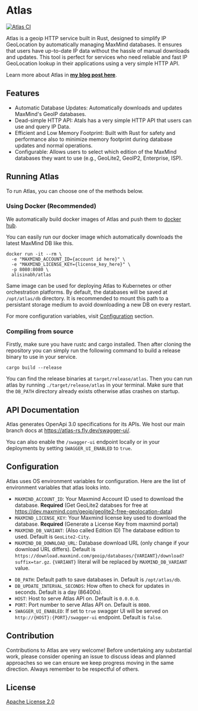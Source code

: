 # Atlas

[![Atlas CI](https://github.com/alisinabh/atlas-rs/actions/workflows/ci.yml/badge.svg)](https://github.com/alisinabh/atlas-rs)

Atlas is a geoip HTTP service built in Rust, designed to simplify IP GeoLocation by automatically
managing MaxMind databases. It ensures that users have up-to-date IP data without the hassle of
manual downloads and updates. This tool is perfect for services who need reliable and fast
IP GeoLocation lookup in their applications using a very simple HTTP API.

Learn more about Atlas in [**my blog post here**](https://hackernoon.com/ip-geo-location-local-database-vs-remote-apifinding-the-middle-ground-with-atlas).

## Features

- Automatic Database Updates: Automatically downloads and updates MaxMind's GeoIP databases.
- Dead-simple HTTP API: Atals has a very simple HTTP API that users can use and query IP Data.
- Efficient and Low Memory Footprint: Built with Rust for safety and performance also to minimize memory footprint during database updates and normal operations.
- Configurable: Allows users to select which edition of the MaxMind databases they want to use (e.g., GeoLite2, GeoIP2, Enterprise, ISP).

## Running Atlas

To run Atlas, you can choose one of the methods below.

### Using Docker (Recommended)

We automatically build docker images of Atlas and push them to [docker hub](https://hub.docker.com/r/alisinabh/atlas).

You can easily run our docker image which automatically downloads the latest MaxMind DB like this.

```
docker run -it --rm \
  -e "MAXMIND_ACCOUNT_ID={account id here}" \
  -e "MAXMIND_LICENSE_KEY={license_key_here}" \
  -p 8080:8080 \
  alisinabh/atlas
```

Same image can be used for deploying Atlas to Kubernetes or other orchestration platforms. By default, the databases will be saved at
`/opt/atlas/db` directory. It is recommended to mount this path to a persistant storage medium to avoid downloading a new DB on every restart.

For more configuration variables, visit [Configuration](#configuration) section.

### Compiling from source

Firstly, make sure you have rustc and cargo installed. Then after cloning the repository you can
simply run the following command to build a release binary to use in your service.

```
cargo build --release
```

You can find the release binaries at `target/release/atlas`. Then you can run atlas by running
`./target/release/atlas` in your terminal. Make sure that the `DB_PATH` directory already exists
otherwise atlas crashes on startup.

## API Documentation

Atlas generates OpenApi 3.0 specifications for its APIs. We host our main branch docs at https://atlas-rs.fly.dev/swagger-ui/.

You can also enable the `/swagger-ui` endpoint locally or in your deployments by setting `SWAGGER_UI_ENABLED` to `true`.

## Configuration

Atlas uses OS environment variables for configuration. Here are the list of environment variables
that atlas looks into.

- `MAXMIND_ACCOUNT_ID`: Your Maxmind Account ID used to download the database. **Required** (Get GeoLite2 databses for free at https://dev.maxmind.com/geoip/geolite2-free-geolocation-data)
- `MAXMIND_LICENSE_KEY`: Your Maxmind license key used to download the database. **Required** (Generate a License Key from maxmind portal)
- `MAXMIND_DB_VARIANT`: (Also called Edition ID) The database edition to used. Default is `GeoLite2-City`.
- `MAXMIND_DB_DOWNLOAD_URL`: Database download URL (only change if your download URL differs). Default is `https://download.maxmind.com/geoip/databases/{VARIANT}/download?suffix=tar.gz`. `{VARIANT}` literal will be replaced by `MAXMIND_DB_VARIANT` value.

<!-- -->

- `DB_PATH`: Default path to save databases in. Default is `/opt/atlas/db`.
- `DB_UPDATE_INTERVAL_SECONDS`: How often to check for updates in seconds. Default is a day (86400s).
- `HOST`: Host to serve Atlas API on. Default is `0.0.0.0`.
- `PORT`: Port number to serve Atlas API on. Default is `8080`.
- `SWAGGER_UI_ENABLED`: If set to `true` swagger UI will be served on `http://{HOST}:{PORT}/swagger-ui` endpoint. Default is `false`.

## Contribution

Contributions to Atlas are very welcome! Before undertaking any substantial work, please consider
opening an issue to discuss ideas and planned approaches so we can ensure we keep progress moving
in the same direction. Always remember to be respectful of others.

## License

[Apache License 2.0](/LICENSE)
